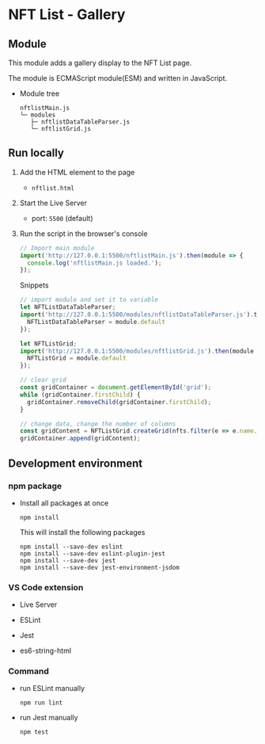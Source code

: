 # NFT List - Gallery

## Module

This module adds a gallery display to the NFT List page.

The module is ECMAScript module(ESM) and written in JavaScript.

* Module tree

    ```
    nftlistMain.js
    └─ modules
       ├─ nftlistDataTableParser.js
       └─ nftlistGrid.js
    ```

## Run locally
1. Add the HTML element to the page
    * `nftlist.html`

2. Start the Live Server
    * port: `5500` (default)

3. Run the script in the browser's console

    ```js
    // Import main module
    import('http://127.0.0.1:5500/nftlistMain.js').then(module => {
      console.log('nftlistMain.js loaded.');
    });
    ```
    
    Snippets
    
    ```js
    // import module and set it to variable
    let NFTListDataTableParser;
    import('http://127.0.0.1:5500/modules/nftlistDataTableParser.js').then(module => {
      NFTListDataTableParser = module.default
    });

    let NFTListGrid;
    import('http://127.0.0.1:5500/modules/nftlistGrid.js').then(module => {
      NFTListGrid = module.default
    });

    // clear grid
    const gridContainer = document.getElementById('grid');
    while (gridContainer.firstChild) {
      gridContainer.removeChild(gridContainer.firstChild);
    }

    // change data, change the number of columns
    const gridContent = NFTListGrid.createGrid(nfts.filter(e => e.name.toLowerCase().includes('house')), 4);
    gridContainer.append(gridContent);
    ```


## Development environment

### npm package

* Install all packages at once

  ```
  npm install
  ```

  This will install the following packages

  ```
  npm install --save-dev eslint
  npm install --save-dev eslint-plugin-jest
  npm install --save-dev jest
  npm install --save-dev jest-environment-jsdom
  ```

### VS Code extension

* Live Server

* ESLint

* Jest

* es6-string-html

### Command

* run ESLint manually

  ```
  npm run lint
  ```

* run Jest manually

  ```
  npm test
  ```
